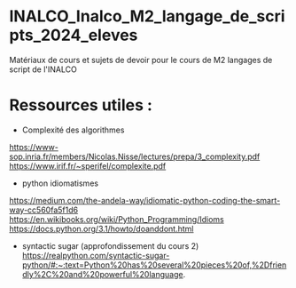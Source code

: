 # INALCO_Inalco_M2_langage_de_scripts_2024_eleves
Matériaux de cours et sujets de devoir pour le cours de M2 langages de script de l'INALCO

# Ressources utiles :

* Complexité des algorithmes
  
https://www-sop.inria.fr/members/Nicolas.Nisse/lectures/prepa/3_complexity.pdf
https://www.irif.fr/~sperifel/complexite.pdf

* python idiomatismes
  
https://medium.com/the-andela-way/idiomatic-python-coding-the-smart-way-cc560fa5f1d6
https://en.wikibooks.org/wiki/Python_Programming/Idioms
https://docs.python.org/3.1/howto/doanddont.html

* syntactic sugar (approfondissement du cours 2)
https://realpython.com/syntactic-sugar-python/#:~:text=Python%20has%20several%20pieces%20of,%2Dfriendly%2C%20and%20powerful%20language.
